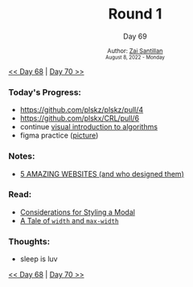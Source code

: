 <div align="center">
  <h1>Round 1</h1>
  <p>Day 69</p>
  <sub>
    Author: <a href="https://github.com/plskz" target="_blank">Zai Santillan</a>
    <br>
    <small>August 8, 2022 - Monday</small>
  </sub>
</div>

[<< Day 68](day068.md) | [Day 70 >>](day070.md)

### Today's Progress:

- https://github.com/plskz/plskz/pull/4
- https://github.com/plskx/CRL/pull/6
- continue [visual introduction to algorithms](https://www.educative.io/courses/visual-introduction-to-algorithms)
- figma practice ([picture](https://discord.com/channels/757590934828613662/1006331435059261491/1006331806896898108))

### Notes:

- [5 AMAZING WEBSITES (and who designed them)](https://youtu.be/hFDhfhnP9A4)

### Read:

- [Considerations for Styling a Modal](https://css-tricks.com/considerations-styling-modal/)
- [A Tale of `width` and `max-width`](https://css-tricks.com/tale-width-max-width/)

### Thoughts:

- sleep is luv

[<< Day 68](day068.md) | [Day 70 >>](day070.md)
